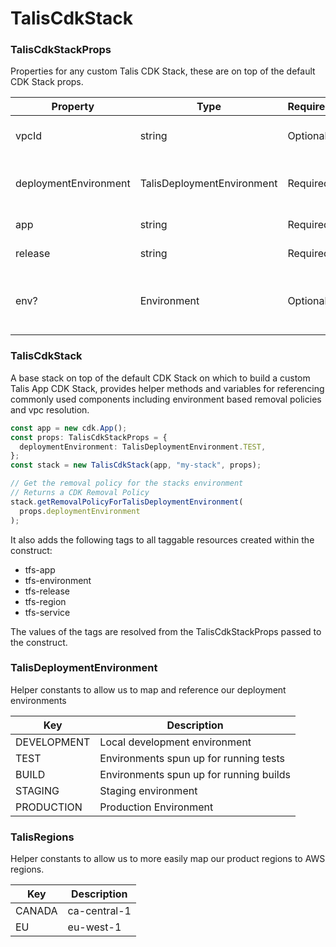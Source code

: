 # TalisCdkStack

### TalisCdkStackProps

Properties for any custom Talis CDK Stack, these are on top of the default CDK Stack props.

| Property              | Type                       | Required | Description                                            |
|-----------------------|----------------------------| -------- |--------------------------------------------------------|
| vpcId                 | string                     | Optional | ID of the VPC to deploy stack components into          |
| deploymentEnvironment | TalisDeploymentEnvironment | Required | The environment this stack is being deployed into      |
| app                   | string                     | Required | application name                                       |
| release               | string                     | Required | release version in format <build-number>-<commit-hash> |
| env?                  | Environment                | Optional | The AWS environment (account/region) where this stack will be deployed      |

### TalisCdkStack

A base stack on top of the default CDK Stack on which to build a custom Talis App CDK Stack, provides helper methods and variables for referencing commonly used components including environment based removal policies and vpc resolution.

```ts
const app = new cdk.App();
const props: TalisCdkStackProps = {
  deploymentEnvironment: TalisDeploymentEnvironment.TEST,
};
const stack = new TalisCdkStack(app, "my-stack", props);

// Get the removal policy for the stacks environment
// Returns a CDK Removal Policy
stack.getRemovalPolicyForTalisDeploymentEnvironment(
  props.deploymentEnvironment
);
```
It also adds the following tags to all taggable resources created within the construct:
- tfs-app
- tfs-environment
- tfs-release
- tfs-region
- tfs-service

The values of the tags are resolved from the TalisCdkStackProps passed to the construct.



### TalisDeploymentEnvironment

Helper constants to allow us to map and reference our deployment environments

| Key         | Description                             |
| ----------- | --------------------------------------- |
| DEVELOPMENT | Local development environment           |
| TEST        | Environments spun up for running tests  |
| BUILD       | Environments spun up for running builds |
| STAGING     | Staging environment                     |
| PRODUCTION  | Production Environment                  |

### TalisRegions

Helper constants to allow us to more easily map our product regions to AWS regions.

| Key    | Description  |
| ------ | ------------ |
| CANADA | ca-central-1 |
| EU     | eu-west-1    |

